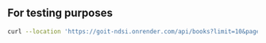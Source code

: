 ## For testing purposes

```bash
curl --location 'https://goit-ndsi.onrender.com/api/books?limit=10&page=3'
```

